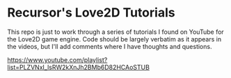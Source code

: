# Recursor's Love2D Tutorials
 
 This repo is just to work through a series of tutorials I found on YouTube for
 the Love2D game engine. Code should be largely verbatim as it appears in the
 videos, but I'll add comments where I have thoughts and questions.

https://www.youtube.com/playlist?list=PLZVNxI_lsRW2kXnJh2BMb6D82HCAoSTUB